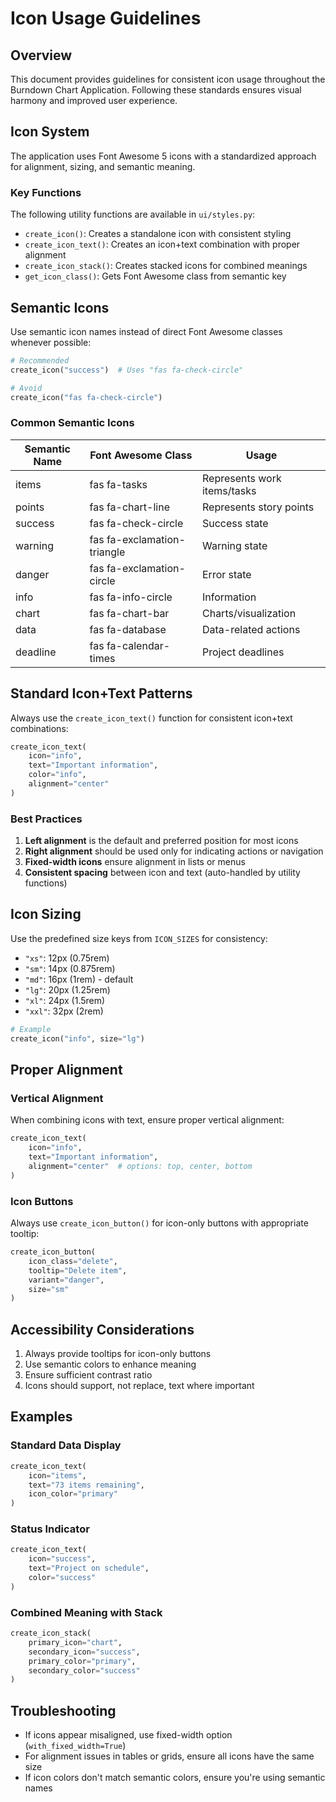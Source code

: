 # Icon Usage Guidelines

## Overview

This document provides guidelines for consistent icon usage throughout the Burndown Chart Application. Following these standards ensures visual harmony and improved user experience.

## Icon System

The application uses Font Awesome 5 icons with a standardized approach for alignment, sizing, and semantic meaning.

### Key Functions

The following utility functions are available in `ui/styles.py`:

- `create_icon()`: Creates a standalone icon with consistent styling
- `create_icon_text()`: Creates an icon+text combination with proper alignment
- `create_icon_stack()`: Creates stacked icons for combined meanings
- `get_icon_class()`: Gets Font Awesome class from semantic key

## Semantic Icons

Use semantic icon names instead of direct Font Awesome classes whenever possible:

```python
# Recommended
create_icon("success")  # Uses "fas fa-check-circle"

# Avoid
create_icon("fas fa-check-circle")
```

### Common Semantic Icons

| Semantic Name | Font Awesome Class          | Usage                       |
| ------------- | --------------------------- | --------------------------- |
| items         | fas fa-tasks                | Represents work items/tasks |
| points        | fas fa-chart-line           | Represents story points     |
| success       | fas fa-check-circle         | Success state               |
| warning       | fas fa-exclamation-triangle | Warning state               |
| danger        | fas fa-exclamation-circle   | Error state                 |
| info          | fas fa-info-circle          | Information                 |
| chart         | fas fa-chart-bar            | Charts/visualization        |
| data          | fas fa-database             | Data-related actions        |
| deadline      | fas fa-calendar-times       | Project deadlines           |

## Standard Icon+Text Patterns

Always use the `create_icon_text()` function for consistent icon+text combinations:

```python
create_icon_text(
    icon="info",
    text="Important information",
    color="info",
    alignment="center"
)
```

### Best Practices

1. **Left alignment** is the default and preferred position for most icons
2. **Right alignment** should be used only for indicating actions or navigation
3. **Fixed-width icons** ensure alignment in lists or menus
4. **Consistent spacing** between icon and text (auto-handled by utility functions)

## Icon Sizing

Use the predefined size keys from `ICON_SIZES` for consistency:

- `"xs"`: 12px (0.75rem)
- `"sm"`: 14px (0.875rem)
- `"md"`: 16px (1rem) - default
- `"lg"`: 20px (1.25rem)
- `"xl"`: 24px (1.5rem)
- `"xxl"`: 32px (2rem)

```python
# Example
create_icon("info", size="lg")
```

## Proper Alignment

### Vertical Alignment

When combining icons with text, ensure proper vertical alignment:

```python
create_icon_text(
    icon="info",
    text="Important information",
    alignment="center"  # options: top, center, bottom
)
```

### Icon Buttons

Always use `create_icon_button()` for icon-only buttons with appropriate tooltip:

```python
create_icon_button(
    icon_class="delete",
    tooltip="Delete item",
    variant="danger",
    size="sm"
)
```

## Accessibility Considerations

1. Always provide tooltips for icon-only buttons
2. Use semantic colors to enhance meaning
3. Ensure sufficient contrast ratio
4. Icons should support, not replace, text where important

## Examples

### Standard Data Display

```python
create_icon_text(
    icon="items",
    text="73 items remaining",
    icon_color="primary"
)
```

### Status Indicator

```python
create_icon_text(
    icon="success",
    text="Project on schedule",
    color="success"
)
```

### Combined Meaning with Stack

```python
create_icon_stack(
    primary_icon="chart",
    secondary_icon="success",
    primary_color="primary",
    secondary_color="success"
)
```

## Troubleshooting

- If icons appear misaligned, use fixed-width option (`with_fixed_width=True`)
- For alignment issues in tables or grids, ensure all icons have the same size
- If icon colors don't match semantic colors, ensure you're using semantic names
